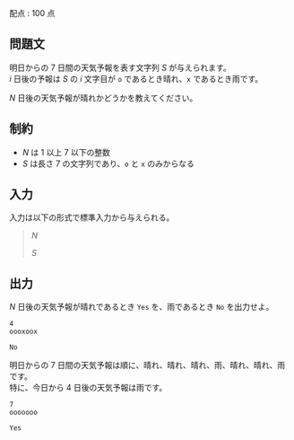 配点 : $100$ 点

## 問題文

明日からの $7$ 日間の天気予報を表す文字列 $S$ が与えられます。<br>
$i$ 日後の予報は $S$ の $i$ 文字目が `o` であるとき晴れ、`x` であるとき雨です。

$N$ 日後の天気予報が晴れかどうかを教えてください。

## 制約

- $N$ は $1$ 以上 $7$ 以下の整数
- $S$ は長さ $7$ の文字列であり、`o` と `x` のみからなる

## 入力

入力は以下の形式で標準入力から与えられる。

> $N$
> 
> $S$

## 出力

$N$ 日後の天気予報が晴れであるとき `Yes` を、雨であるとき `No` を出力せよ。

```input1
4
oooxoox
```

```output1
No
```

明日からの $7$ 日間の天気予報は順に、晴れ、晴れ、晴れ、雨、晴れ、晴れ、雨です。<br>
特に、今日から $4$ 日後の天気予報は雨です。

```input2
7
ooooooo
```

```output2
Yes
```